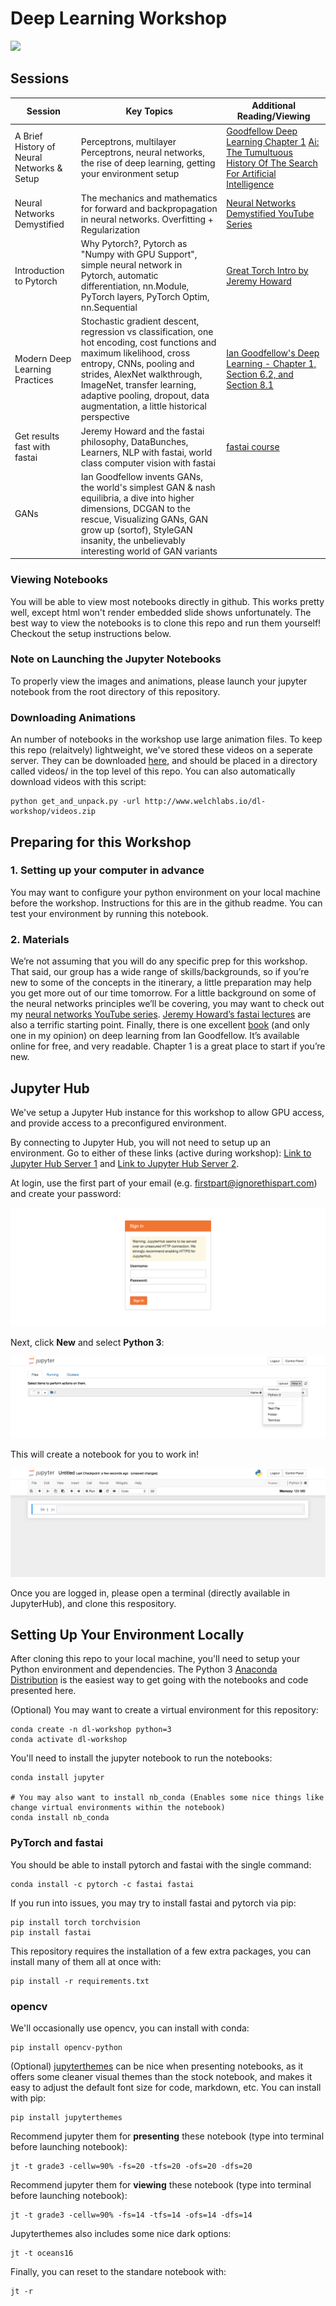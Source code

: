 # Deep Learning Workshop

![](graphics/workshop_lander.gif)


## Sessions

| Session | Key Topics | Additional Reading/Viewing | 
| -------  | --------------------------- | -------------------------- | 
| A Brief History of Neural Networks & Setup| Perceptrons, multilayer Perceptrons, neural networks, the rise of deep learning, getting your environment setup | [Goodfellow Deep Learning Chapter 1](https://www.deeplearningbook.org/contents/intro.html) [Ai: The Tumultuous History Of The Search For Artificial Intelligence](https://www.amazon.com/Ai-Tumultuous-History-Artificial-Intelligence/dp/0465029973/ref=sr_1_2?keywords=history+of+ai&qid=1566813741&s=books&sr=1-2) |
| Neural Networks Demystified|  The mechanics and mathematics for forward and backpropagation in neural networks. Overfitting + Regularization|  [Neural Networks Demystified YouTube Series](https://www.youtube.com/watch?v=bxe2T-V8XRs)|
| Introduction to Pytorch | Why Pytorch?, Pytorch as "Numpy with GPU Support", simple neural network in Pytorch, automatic differentiation, nn.Module, PyTorch layers, PyTorch Optim, nn.Sequential | [Great Torch Intro by Jeremy Howard](https://pytorch.org/tutorials/beginner/nn_tutorial.html) |
| Modern Deep Learning Practices|  Stochastic gradient descent, regression vs classification, one hot encoding, cost functions and maximum likelihood, cross entropy, CNNs, pooling and strides, AlexNet walkthrough, ImageNet, transfer learning, adaptive pooling, dropout, data augmentation, a little historical perspective | [Ian Goodfellow's Deep Learning - Chapter 1, Section 6.2, and Section 8.1](https://www.deeplearningbook.org/) |
| Get results fast with fastai | Jeremy Howard and the fastai philosophy, DataBunches, Learners, NLP with fastai, world class computer vision with fastai | [fastai course](https://github.com/fastai/course-v3)|
|  GANs | Ian Goodfellow invents GANs, the world's simplest GAN & nash equilibria, a dive into higher dimensions, DCGAN to the rescue, Visualizing GANs, GAN grow up (sortof), StyleGAN insanity, the unbelievably interesting world of GAN variants | |



### Viewing Notebooks
You will be able to view most notebooks directly in github. This works pretty well, except html won't render embedded slide shows unfortunately. The best way to view the notebooks is to clone this repo and run them yourself! Checkout the setup instructions below.

### Note on Launching the Jupyter Notebooks
To properly view the images and animations, please launch your jupyter notebook from the root directory of this repository. 

### Downloading Animations
An number of notebooks in the workshop use large animation files. To keep this repo (relaitvely) lightweight, we've stored these videos on a seperate server. They can be downloaded [here](http://www.welchlabs.io/dl-workshop/videos.zip), and should be placed in a directory called videos/ in the top level of this repo. You can also automatically download videos with this script:

~~~
python get_and_unpack.py -url http://www.welchlabs.io/dl-workshop/videos.zip
~~~


## Preparing for this Workshop
### 1. Setting up your computer in advance
You may want to configure your python environment on your local machine before the workshop. Instructions for this are in the github readme. You can test your environment by running this notebook. 

### 2. Materials
We’re not assuming that you will do any specific prep for this workshop. That said, our group has a wide range of skills/backgrounds, so if you’re new to some of the concepts in the itinerary, a little preparation may help you get more out of our time tomorrow. For a little background on some of the neural networks principles we’ll be covering, you may want to check out my [neural networks YouTube series](https://www.youtube.com/watch?v=bxe2T-V8XRs). [Jeremy Howard’s fastai lectures](https://course.fast.ai/videos/?lesson=1) are also a terrific starting point. Finally, there is one excellent [book](https://www.deeplearningbook.org/) (and only one in my opinion) on deep learning from Ian Goodfellow. It’s available online for free, and very readable. Chapter 1 is a great place to start if you’re new. 


## Jupyter Hub
We've setup a Jupyter Hub instance for this workshop to allow GPU access, and provide access to a preconfigured environment. 

By connecting to Jupyter Hub, you will not need to setup up an environment. Go to either of these links (active during workshop): [Link to Jupyter Hub Server 1](http://104.41.135.15) and [Link to Jupyter Hub Server 2](http://40.71.85.174).

At login, use the first part of your email (e.g. firstpart@ignorethispart.com) and create your password:

![](graphics/jupyterhub_1.png)

Next, click **New** and select **Python 3**:

![](graphics/jupyterhub_2.png)

This will create a notebook for you to work in! 

![](graphics/jupyterhub_3.png)

Once you are logged in, please open a terminal (directly available in JupyterHub), and clone this respository. 


## Setting Up Your Environment Locally 

After cloning this repo to your local machine, you'll need to setup your Python environment and dependencies. The Python 3 [Anaconda Distribution](https://www.anaconda.com/download) is the easiest way to get going with the notebooks and code presented here. 

(Optional) You may want to create a virtual environment for this repository: 

~~~
conda create -n dl-workshop python=3
conda activate dl-workshop
~~~

You'll need to install the jupyter notebook to run the notebooks:

~~~
conda install jupyter

# You may also want to install nb_conda (Enables some nice things like change virtual environments within the notebook)
conda install nb_conda
~~~

### PyTorch and fastai
You should be able to install pytorch and fastai with the single command: 
```
conda install -c pytorch -c fastai fastai
```

If you run into issues, you may try to install fastai and pytorch via pip:
```
pip install torch torchvision
pip install fastai
```

This repository requires the installation of a few extra packages, you can install many of them all at once with:
~~~
pip install -r requirements.txt
~~~


### opencv
We'll occasionally use opencv, you can install with conda:
~~~
pip install opencv-python
~~~


(Optional) [jupyterthemes](https://github.com/dunovank/jupyter-themes) can be nice when presenting notebooks, as it offers some cleaner visual themes than the stock notebook, and makes it easy to adjust the default font size for code, markdown, etc. You can install with pip: 

~~~
pip install jupyterthemes
~~~

Recommend jupyter them for **presenting** these notebook (type into terminal before launching notebook):
~~~
jt -t grade3 -cellw=90% -fs=20 -tfs=20 -ofs=20 -dfs=20
~~~

Recommend jupyter them for **viewing** these notebook (type into terminal before launching notebook):
~~~
jt -t grade3 -cellw=90% -fs=14 -tfs=14 -ofs=14 -dfs=14
~~~

Jupyterthemes also includes some nice dark options: 
~~~
jt -t oceans16
~~~

Finally, you can reset to the standare notebook with: 
~~~
jt -r
~~~

